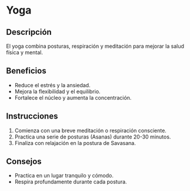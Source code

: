 # Yoga

## Descripción
El yoga combina posturas, respiración y meditación para mejorar la salud física y mental.

## Beneficios
- Reduce el estrés y la ansiedad.
- Mejora la flexibilidad y el equilibrio.
- Fortalece el núcleo y aumenta la concentración.

## Instrucciones
1. Comienza con una breve meditación o respiración consciente.
2. Practica una serie de posturas (Asanas) durante 20-30 minutos.
3. Finaliza con relajación en la postura de Savasana.

## Consejos
- Practica en un lugar tranquilo y cómodo.
- Respira profundamente durante cada postura.